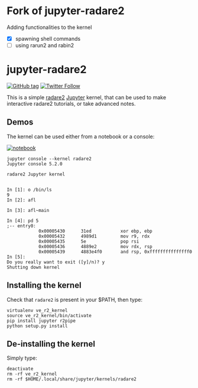 # Fork of jupyter-radare2

Adding functionalities to the kernel

- [X] spawning shell commands
- [ ] using rarun2 and rabin2

# jupyter-radare2

[![GitHub tag](https://img.shields.io/github/tag/guedou/jupyter-radare2.svg)](https://github.com/guedou/r2m2/releases)
[![Twitter Follow](https://img.shields.io/twitter/follow/guedou.svg?style=social)](https://twitter.com/intent/follow?screen_name=guedou)

This is a simple [radare2](https://github.com/radare/radare2)
[Jupyter](http://jupyter.org/) kernel, that can be used to make interactive
radare2 tutorials, or take advanced notes.

## Demos

The kernel can be used either from a notebook or a console:

[![notebook](https://github.com/guedou/jupyter-radare2/blob/master/examples/radare2_kernel_test.png)](https://github.com/guedou/jupyter-radare2/tree/master/examples/radare2_kernel_test.ipynb)

```
jupyter console --kernel radare2
Jupyter console 5.2.0

radare2 Jupyter kernel


In [1]: o /bin/ls
9
In [2]: afl

In [3]: afl~main

In [4]: pd 5
;-- entry0:
            0x00005430      31ed           xor ebp, ebp
            0x00005432      4989d1         mov r9, rdx
            0x00005435      5e             pop rsi
            0x00005436      4889e2         mov rdx, rsp
            0x00005439      4883e4f0       and rsp, 0xfffffffffffffff0
In [5]:                                                                                                                                               
Do you really want to exit ([y]/n)? y
Shutting down kernel
```


## Installing the kernel

Check that `radare2` is present in your $PATH, then type:
```
virtualenv ve_r2_kernel
source ve_r2_kernel/bin/activate
pip install jupyter r2pipe
python setup.py install
```

## De-installing the kernel

Simply type:
```
deactivate
rm -rf ve_r2_kernel
rm -rf $HOME/.local/share/jupyter/kernels/radare2
```
